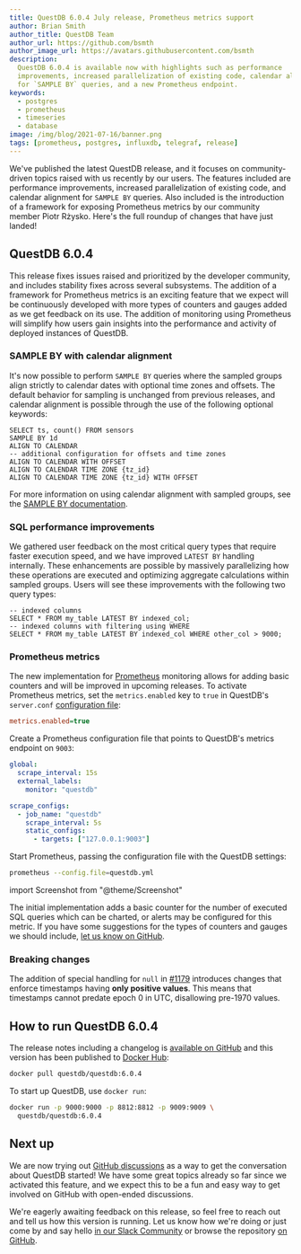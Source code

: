 ```yaml
---
title: QuestDB 6.0.4 July release, Prometheus metrics support
author: Brian Smith
author_title: QuestDB Team
author_url: https://github.com/bsmth
author_image_url: https://avatars.githubusercontent.com/bsmth
description:
  QuestDB 6.0.4 is available now with highlights such as performance
  improvements, increased parallelization of existing code, calendar alignment
  for `SAMPLE BY` queries, and a new Prometheus endpoint.
keywords:
  - postgres
  - prometheus
  - timeseries
  - database
image: /img/blog/2021-07-16/banner.png
tags: [prometheus, postgres, influxdb, telegraf, release]
---
```


We've published the latest QuestDB release, and it focuses on community-driven
topics raised with us recently by our users. The features included are
performance improvements, increased parallelization of existing code, and
calendar alignment for `SAMPLE BY` queries. Also included is the introduction of
a framework for exposing Prometheus metrics by our community member Piotr
Rżysko. Here's the full roundup of changes that have just landed!

<!--truncate-->

## QuestDB 6.0.4

This release fixes issues raised and prioritized by the developer community, and
includes stability fixes across several subsystems. The addition of a framework
for Prometheus metrics is an exciting feature that we expect will be
continuously developed with more types of counters and gauges added as we get
feedback on its use. The addition of monitoring using Prometheus will simplify
how users gain insights into the performance and activity of deployed instances
of QuestDB.

### SAMPLE BY with calendar alignment

It's now possible to perform `SAMPLE BY` queries where the sampled groups align
strictly to calendar dates with optional time zones and offsets. The default
behavior for sampling is unchanged from previous releases, and calendar
alignment is possible through the use of the following optional keywords:

```blazar-sql
SELECT ts, count() FROM sensors
SAMPLE BY 1d
ALIGN TO CALENDAR
-- additional configuration for offsets and time zones
ALIGN TO CALENDAR WITH OFFSET
ALIGN TO CALENDAR TIME ZONE {tz_id}
ALIGN TO CALENDAR TIME ZONE {tz_id} WITH OFFSET
```

For more information on using calendar alignment with sampled groups, see the
[SAMPLE BY documentation](/docs/reference/sql/sample-by#align-to-calendar).

### SQL performance improvements

We gathered user feedback on the most critical query types that require faster
execution speed, and we have improved `LATEST BY` handling internally. These
enhancements are possible by massively parallelizing how these operations are
executed and optimizing aggregate calculations within sampled groups. Users will
see these improvements with the following two query types:

```blazar-sql
-- indexed columns
SELECT * FROM my_table LATEST BY indexed_col;
-- indexed columns with filtering using WHERE
SELECT * FROM my_table LATEST BY indexed_col WHERE other_col > 9000;
```

### Prometheus metrics

The new implementation for [Prometheus](https://prometheus.io/) monitoring
allows for adding basic counters and will be improved in upcoming releases. To
activate Prometheus metrics, set the `metrics.enabled` key to `true` in
QuestDB's `server.conf` [configuration file](/docs/reference/configuration):

```ini title=server.conf
metrics.enabled=true
```

Create a Prometheus configuration file that points to QuestDB's metrics endpoint
on `9003`:

```yaml title="questdb.yml"
global:
  scrape_interval: 15s
  external_labels:
    monitor: "questdb"

scrape_configs:
  - job_name: "questdb"
    scrape_interval: 5s
    static_configs:
      - targets: ["127.0.0.1:9003"]
```

Start Prometheus, passing the configuration file with the QuestDB settings:

```bash
prometheus --config.file=questdb.yml
```

import Screenshot from "@theme/Screenshot"

<Screenshot
  alt="Prometheus monitoring server metrics from a QuestDB instance"
  height={415}
  src="/img/blog/2021-07-16/prometheus-questdb.png"
  title="Basic counter for number of SQL queries executed"
  width={650}
/>

The initial implementation adds a basic counter for the number of executed SQL
queries which can be charted, or alerts may be configured for this metric. If
you have some suggestions for the types of counters and gauges we should
include,
[let us know on GitHub](https://github.com/questdb/questdb/discussions).

### Breaking changes

The addition of special handling for `null` in
[#1179](https://github.com/questdb/questdb/pull/1179) introduces changes that
enforce timestamps having **only positive values**. This means that timestamps
cannot predate epoch 0 in UTC, disallowing pre-1970 values.

## How to run QuestDB 6.0.4

The release notes including a changelog is
[available on GitHub](https://github.com/questdb/questdb/releases/tag/6.0.4) and
this version has been published to
[Docker Hub](https://hub.docker.com/r/questdb/questdb/tags?page=1&ordering=last_updated):

```bash
docker pull questdb/questdb:6.0.4
```

To start up QuestDB, use `docker run`:

```bash
docker run -p 9000:9000 -p 8812:8812 -p 9009:9009 \
  questdb/questdb:6.0.4
```

## Next up

We are now trying out
[GitHub discussions](https://github.com/questdb/questdb/discussions) as a way to
get the conversation about QuestDB started! We have some great topics already so
far since we activated this feature, and we expect this to be a fun and easy way
to get involved on GitHub with open-ended discussions.

We're eagerly awaiting feedback on this release, so feel free to reach out and
tell us how this version is running. Let us know how we're doing or just come by
and say hello [in our Slack Community]({@slackUrl@}) or browse the repository
[on GitHub]({@githubUrl@}).
